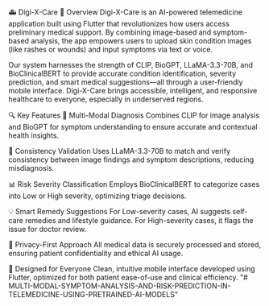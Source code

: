 🚑 Digi-X-Care
📌 Overview
Digi-X-Care is an AI-powered telemedicine application built using Flutter that revolutionizes how users access preliminary medical support. By combining image-based and symptom-based analysis, the app empowers users to upload skin condition images (like rashes or wounds) and input symptoms via text or voice.

Our system harnesses the strength of CLIP, BioGPT, LLaMA-3.3-70B, and BioClinicalBERT to provide accurate condition identification, severity prediction, and smart medical suggestions—all through a user-friendly mobile interface. Digi-X-Care brings accessible, intelligent, and responsive healthcare to everyone, especially in underserved regions.

🔍 Key Features
🧠 Multi-Modal Diagnosis
Combines CLIP for image analysis and BioGPT for symptom understanding to ensure accurate and contextual health insights.

🔄 Consistency Validation
Uses LLaMA-3.3-70B to match and verify consistency between image findings and symptom descriptions, reducing misdiagnosis.

📊 Risk Severity Classification
Employs BioClinicalBERT to categorize cases into Low or High severity, optimizing triage decisions.

💡 Smart Remedy Suggestions
For Low-severity cases, AI suggests self-care remedies and lifestyle guidance. For High-severity cases, it flags the issue for doctor review.

🔐 Privacy-First Approach
All medical data is securely processed and stored, ensuring patient confidentiality and ethical AI usage.

📱 Designed for Everyone
Clean, intuitive mobile interface developed using Flutter, optimized for both patient ease-of-use and clinical efficiency.
"# MULTI-MODAL-SYMPTOM-ANALYSIS-AND-RISK-PREDICTION-IN-TELEMEDICINE-USING-PRETRAINED-AI-MODELS" 
